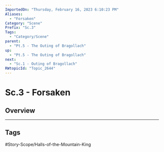 ```yaml
---
ImportedOn: "Thursday, February 16, 2023 6:10:23 PM"
Aliases:
  - "Forsaken"
Category: "Scene"
Prefix: "Sc.3"
Tags:
  - "Category/Scene"
parent:
  - "Pt.5 - The Outing of Bragollach"
up:
  - "Pt.5 - The Outing of Bragollach"
next:
  - "Sc.1 - Outing of Bragollach"
RWtopicId: "Topic_2644"
---
```

# Sc.3 - Forsaken
## Overview

---
## Tags
#Story-Scope/Halls-of-the-Mountain-King

